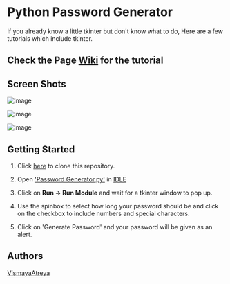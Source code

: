 # Python Password Generator
If you already know a little tkinter but don't know what to do, Here are a few tutorials which include tkinter.

## Check the Page [Wiki](https://github.com/VismayaAtreya/Make-a-Password-Generator/wiki) for the tutorial

## Screen Shots

![image](https://github.com/VismayaAtreya/Make-a-Password-Generator/blob/master/Screenshots/1.png)


![image](https://github.com/VismayaAtreya/Make-a-Password-Generator/blob/master/Screenshots/2.png)


![image](https://github.com/VismayaAtreya/Make-a-Password-Generator/blob/master/Screenshots/3.png)

## Getting Started

1. Click [here](https://github.com/VismayaAtreya/Python-Password-Generator/archive/master.zip) to clone this repository.

2. Open ['Password Generator.py'](https://github.com/VismayaAtreya/Python-Password-Generator/blob/master/Password%20Generator.py) in [IDLE](https://docs.python.org/3/library/idle.html)

3. Click on **Run -> Run Module** and wait for a tkinter window to pop up.

4. Use the spinbox to select how long your password should be and click on the checkbox to include numbers and special characters.

5. Click on 'Generate Password' and your password will be given as an alert.

## Authors
[VismayaAtreya](https://github.com/VismayaAtreya)
